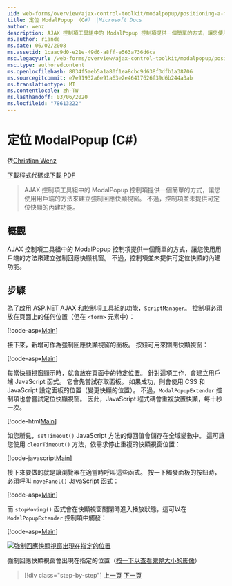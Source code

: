 ```yaml
---
uid: web-forms/overview/ajax-control-toolkit/modalpopup/positioning-a-modalpopup-cs
title: 定位 ModalPopup （C#） |Microsoft Docs
author: wenz
description: AJAX 控制項工具組中的 ModalPopup 控制項提供一個簡單的方式，讓您使用用戶端的方法來建立強制回應快顯視窗。 但控制項不提供 。
ms.author: riande
ms.date: 06/02/2008
ms.assetid: 1caac9d0-e21e-49d6-a8ff-e563a736d6ca
msc.legacyurl: /web-forms/overview/ajax-control-toolkit/modalpopup/positioning-a-modalpopup-cs
msc.type: authoredcontent
ms.openlocfilehash: 8034f5aeb5a1a80f1ea8cbc9d638f3dfb1a38706
ms.sourcegitcommit: e7e91932a6e91a63e2e46417626f39d6b244a3ab
ms.translationtype: MT
ms.contentlocale: zh-TW
ms.lasthandoff: 03/06/2020
ms.locfileid: "78613222"
---
```

# <a name="positioning-a-modalpopup-c"></a>定位 ModalPopup (C#)

依[Christian Wenz](https://github.com/wenz)

[下載程式代碼](https://download.microsoft.com/download/2/4/0/24052038-f942-4336-905b-b60ae56f0dd5/ModalPopup4.cs.zip)或[下載 PDF](https://download.microsoft.com/download/b/6/a/b6ae89ee-df69-4c87-9bfb-ad1eb2b23373/modalpopup4CS.pdf)

> AJAX 控制項工具組中的 ModalPopup 控制項提供一個簡單的方式，讓您使用用戶端的方法來建立強制回應快顯視窗。 不過，控制項並未提供可定位快顯的內建功能。

## <a name="overview"></a>概觀

AJAX 控制項工具組中的 ModalPopup 控制項提供一個簡單的方式，讓您使用用戶端的方法來建立強制回應快顯視窗。 不過，控制項並未提供可定位快顯的內建功能。

## <a name="steps"></a>步驟

為了啟用 ASP.NET AJAX 和控制項工具組的功能，`ScriptManager`。 控制項必須放在頁面上的任何位置（但在 `<form>` 元素中）：

[!code-aspx[Main](positioning-a-modalpopup-cs/samples/sample1.aspx)]

接下來，新增可作為強制回應快顯視窗的面板。 按鈕可用來關閉快顯視窗：

[!code-aspx[Main](positioning-a-modalpopup-cs/samples/sample2.aspx)]

每當快顯視窗顯示時，就會放在頁面中的特定位置。 針對這項工作，會建立用戶端 JavaScript 函式。 它會先嘗試存取面板。 如果成功，則會使用 CSS 和 JavaScript 設定面板的位置（變更快顯的位置）。 不過，`ModalPopupExtender` 控制項也會嘗試定位快顯視窗。 因此，JavaScript 程式碼會重複放置快顯，每十秒一次。

[!code-html[Main](positioning-a-modalpopup-cs/samples/sample3.html)]

如您所見，`setTimeout()` JavaScript 方法的傳回值會儲存在全域變數中。 這可讓您使用 `clearTimeout()` 方法，依需求停止重複的快顯視窗位置：

[!code-javascript[Main](positioning-a-modalpopup-cs/samples/sample4.js)]

接下來要做的就是讓瀏覽器在適當時呼叫這些函式。 按一下觸發面板的按鈕時，必須呼叫 `movePanel()` JavaScript 函式：

[!code-aspx[Main](positioning-a-modalpopup-cs/samples/sample5.aspx)]

而 `stopMoving()` 函式會在快顯視窗關閉時進入播放狀態，這可以在 `ModalPopupExtender` 控制項中觸發：

[!code-aspx[Main](positioning-a-modalpopup-cs/samples/sample6.aspx)]

[![強制回應快顯視窗出現在指定的位置](positioning-a-modalpopup-cs/_static/image2.png)](positioning-a-modalpopup-cs/_static/image1.png)

強制回應快顯視窗會出現在指定的位置（[按一下以查看完整大小的影像](positioning-a-modalpopup-cs/_static/image3.png)）

> [!div class="step-by-step"]
> [上一頁](handling-postbacks-from-a-modalpopup-cs.md)
> [下一頁](launching-a-modal-popup-window-from-server-code-vb.md)
